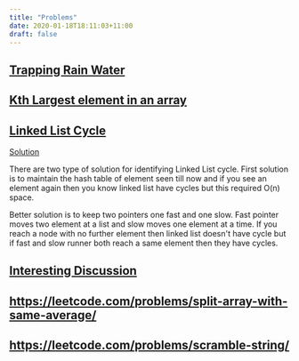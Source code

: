 ```yaml
---
title: "Problems"
date: 2020-01-18T18:11:03+11:00
draft: false
---
```



## [Trapping Rain Water](https://leetcode.com/problems/trapping-rain-water/)

## [Kth Largest element in an array](https://leetcode.com/problems/kth-largest-element-in-an-array/)

## [Linked List Cycle](https://leetcode.com/problems/linked-list-cycle/)
[Solution](https://github.com/gauravaror/programming/blob/master/linked_list_cycle.py)

There are two type of solution for identifying Linked List cycle.
First solution is to maintain the hash table of element seen till now and if you see an element again then you know linked list have cycles but this required O(n) space.

Better solution is to keep two pointers one fast and one slow. Fast pointer moves two element at a list and slow moves one element at a time.
If you reach a node with no further element then linked list doesn't have cycle but if fast and slow runner both reach a same element then they have cycles.

## [Interesting Discussion](https://leetcode.com/discuss/career/216554/From-0-to-clearing-UberAppleAmazonLinkedIn)

## https://leetcode.com/problems/split-array-with-same-average/

## https://leetcode.com/problems/scramble-string/

